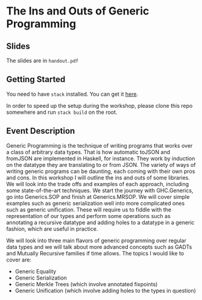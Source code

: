 # The Ins and Outs of Generic Programming

## Slides

The slides are in `handout.pdf`

## Getting Started

You need to have `stack` installed. You can get it [here](https://docs.haskellstack.org/en/stable/README/).

In order to speed up the setup during the workshop, please clone this repo somewhere
and run `stack build` on the root.

## Event Description

Generic Programming is the technique of writing programs that works over a class of arbitrary data types. That is how automatic toJSON and fromJSON are implemented in Haskell, for instance. They work by induction on the datatype they are translating to or from JSON. The variety of ways of writing generic programs can be daunting, each coming with their own pros and cons. In this workshop I will outline the ins and outs of some libraries. We will look into the trade offs and examples of each approach, including some state-of-the-art techniques. We start the journey with GHC.Generics, go into Generics.SOP and finish at Generics.MRSOP. We will cover simple examples such as generic serialization well into more complicated ones such as generic unification. These will require us to fiddle with the representation of our types and perform some operations such as annotating a recursive datatype and adding holes to a datatype in a generic fashion, which are useful in practice.

We will look into three main flavors of generic programming over regular data types and we will talk about more advanced concepts such as GADTs and Mutually Recursive families if time allows.
The topics I would like to cover are:

* Generic Equality
* Generic Serialization
* Generic Merkle Trees (which involve annotated fixpoints)
* Generic Unification (which involve adding holes to the types in question)


